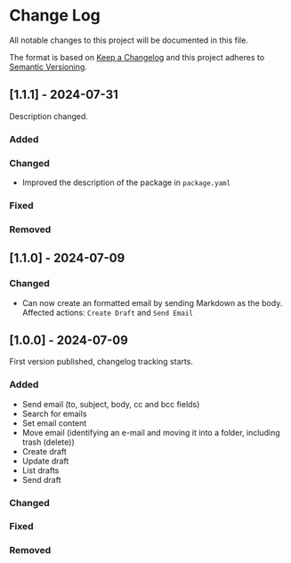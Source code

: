 # Change Log
All notable changes to this project will be documented in this file.
 
The format is based on [Keep a Changelog](https://keepachangelog.com/)
and this project adheres to [Semantic Versioning](https://semver.org/).
 
## [1.1.1] - 2024-07-31

Description changed.

### Added

### Changed

- Improved the description of the package in `package.yaml`

### Fixed

### Removed

## [1.1.0] - 2024-07-09

### Changed

- Can now create an formatted email by sending Markdown as the body. Affected actions: `Create Draft` and `Send Email` 

## [1.0.0] - 2024-07-09
 
First version published, changelog tracking starts.
 
### Added
- Send email (to, subject, body, cc and bcc fields)
- Search for emails
- Set email content
- Move email (identifying an e-mail and moving it into a folder, including trash (delete))
- Create draft
- Update draft
- List drafts
- Send draft

### Changed
 
### Fixed

### Removed